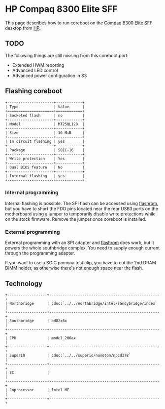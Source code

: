 # HP Compaq 8300 Elite SFF

This page describes how to run coreboot on the [Compaq 8300 Elite SFF] desktop
from [HP].

## TODO

The following things are still missing from this coreboot port:

- Extended HWM reporting
- Advanced LED control
- Advanced power configuration in S3

## Flashing coreboot

```{eval-rst}
+---------------------+------------+
| Type                | Value      |
+=====================+============+
| Socketed flash      | no         |
+---------------------+------------+
| Model               | MT25QL128  |
+---------------------+------------+
| Size                | 16 MiB     |
+---------------------+------------+
| In circuit flashing | yes        |
+---------------------+------------+
| Package             | SOIC-16    |
+---------------------+------------+
| Write protection    | Yes        |
+---------------------+------------+
| Dual BIOS feature   | No         |
+---------------------+------------+
| Internal flashing   | yes        |
+---------------------+------------+
```

### Internal programming

Internal flashing is possible. The SPI flash can be accessed using [flashrom],
but you have to short the FDO pins located near the rear USB3 ports on the
motherboard using a jumper to temporarily disable write protections while on the
stock firmware. Remove the jumper once coreboot is installed.

### External programming

External programming with an SPI adapter and [flashrom] does work, but it powers the
whole southbridge complex. You need to supply enough current through the programming adapter.

If you want to use a SOIC pomona test clip, you have to cut the 2nd DRAM DIMM holder,
as otherwise there's not enough space near the flash.

## Technology

```{eval-rst}
+------------------+--------------------------------------------------+
| Northbridge      | :doc:`../../northbridge/intel/sandybridge/index` |
+------------------+--------------------------------------------------+
| Southbridge      | bd82x6x                                          |
+------------------+--------------------------------------------------+
| CPU              | model_206ax                                      |
+------------------+--------------------------------------------------+
| SuperIO          | :doc:`../../superio/nuvoton/npcd378`             |
+------------------+--------------------------------------------------+
| EC               |                                                  |
+------------------+--------------------------------------------------+
| Coprocessor      | Intel ME                                         |
+------------------+--------------------------------------------------+
```

[Compaq 8300 Elite SFF]: https://support.hp.com/us-en/document/c03345460
[HP]: https://www.hp.com/
[flashrom]: https://flashrom.org/
